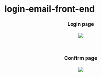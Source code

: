 # login-email-front-end
<h3 align="center">
  Login page
  <br>
  <br>
  <img src="https://user-images.githubusercontent.com/74828016/160912408-22a54408-bb46-40c1-a70c-ac2323f55fcf.png">
</h3>
<br>
<h3 align="center">
  Confirm page
  <br>
  <br>
  <img src="https://user-images.githubusercontent.com/74828016/160912495-e3094f87-8907-44ab-ab51-18d8bd51ece3.png">
</h3>
